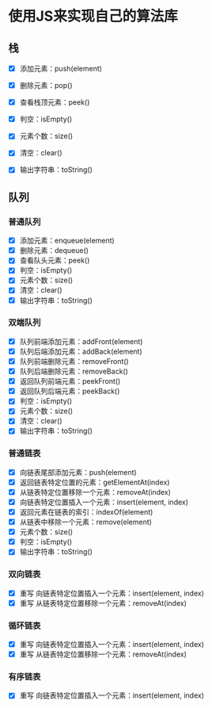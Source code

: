 # 使用JS来实现自己的算法库

## 栈
- [x] 添加元素：push(element)
- [x] 删除元素：pop()
- [x] 查看栈顶元素：peek()
- [x] 判空：isEmpty()
- [x] 元素个数：size()
- [x] 清空：clear()
- [x] 输出字符串：toString()


## 队列

### 普通队列
- [x] 添加元素：enqueue(element)
- [x] 删除元素：dequeue()
- [x] 查看队头元素：peek()
- [x] 判空：isEmpty()
- [x] 元素个数：size()
- [x] 清空：clear()
- [x] 输出字符串：toString()

### 双端队列
- [x] 队列前端添加元素：addFront(element)
- [x] 队列后端添加元素：addBack(element)
- [x] 队列前端删除元素：removeFront()
- [x] 队列后端删除元素：removeBack()
- [x] 返回队列前端元素：peekFront()
- [x] 返回队列后端元素：peekBack()
- [x] 判空：isEmpty()
- [x] 元素个数：size()
- [x] 清空：clear()
- [x] 输出字符串：toString()

### 普通链表
- [x] 向链表尾部添加元素：push(element)
- [x] 返回链表特定位置的元素：getElementAt(index)
- [x] 从链表特定位置移除一个元素：removeAt(index)
- [x] 向链表特定位置插入一个元素：insert(element, index)
- [x] 返回元素在链表的索引：indexOf(element)
- [x] 从链表中移除一个元素：remove(element)
- [x] 元素个数：size()
- [x] 判空：isEmpty()
- [x] 输出字符串：toString()

### 双向链表
- [x] 重写 向链表特定位置插入一个元素：insert(element, index)
- [x] 重写 从链表特定位置移除一个元素：removeAt(index)

### 循环链表
- [x] 重写 向链表特定位置插入一个元素：insert(element, index)
- [x] 重写 从链表特定位置移除一个元素：removeAt(index)

### 有序链表
- [x] 重写 向链表特定位置插入一个元素：insert(element, index)